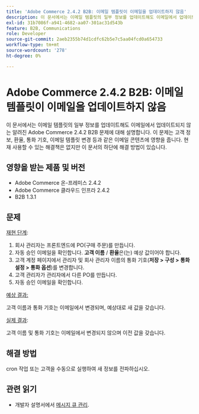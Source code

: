```yaml
---
title: 'Adobe Commerce 2.4.2 B2B: 이메일 템플릿이 이메일을 업데이트하지 않음'
description: 이 문서에서는 이메일 템플릿의 일부 정보를 업데이트해도 이메일에서 업데이트되지 않는 알려진 Adobe Commerce 2.4.2 B2B 문제에 대해 설명합니다. 이 문제는 고객 정보, 환율, 통화 기호, 이메일 템플릿 변경 등과 같은 이메일 콘텐츠에 영향을 줍니다. 현재 사용할 수 있는 해결책은 없지만 이 문서의 하단에 해결 방법이 있습니다.
exl-id: 31b7086f-a941-4682-aa07-301ac31d543b
feature: B2B, Communications
role: Developer
source-git-commit: 2aeb2355b74d1cdfc62b5e7c5aa04fcd0a654733
workflow-type: tm+mt
source-wordcount: '278'
ht-degree: 0%

---
```


# Adobe Commerce 2.4.2 B2B: 이메일 템플릿이 이메일을 업데이트하지 않음

이 문서에서는 이메일 템플릿의 일부 정보를 업데이트해도 이메일에서 업데이트되지 않는 알려진 Adobe Commerce 2.4.2 B2B 문제에 대해 설명합니다. 이 문제는 고객 정보, 환율, 통화 기호, 이메일 템플릿 변경 등과 같은 이메일 콘텐츠에 영향을 줍니다. 현재 사용할 수 있는 해결책은 없지만 이 문서의 하단에 해결 방법이 있습니다.

## 영향을 받는 제품 및 버전

* Adobe Commerce 온-프레미스 2.4.2
* Adobe Commerce 클라우드 인프라 2.4.2
* B2B 1.3.1

## 문제

<u>재현 단계</u>:

1. 회사 관리자는 프론트엔드에 PO(구매 주문)를 만듭니다.
1. 자동 승인 이메일을 확인합니다. **고객 이름** / **환율**&#x200B;은(는) 예상 값이어야 합니다.
1. 고객 계정 페이지에서 관리자 및 회사 관리자 이름의 통화 기호(**저장 > 구성 > 통화 설정 > 통화 옵션**)를 변경합니다.
1. 고객 관리자가 관리자에서 다른 PO를 만듭니다.
1. 자동 승인 이메일을 확인합니다.

<u>예상 결과:</u>

고객 이름과 통화 기호는 이메일에서 변경되며, 예상대로 새 값을 갖습니다.

<u>실제 결과</u>:

고객 이름 및 통화 기호는 이메일에서 변경되지 않으며 이전 값을 갖습니다.

## 해결 방법

cron 작업 또는 고객을 수동으로 실행하여 새 정보를 전파하십시오.

## 관련 읽기

* 개발자 설명서에서 [메시지 큐 관리](https://experienceleague.adobe.com/ko/docs/commerce-operations/configuration-guide/message-queues/manage-message-queues).
